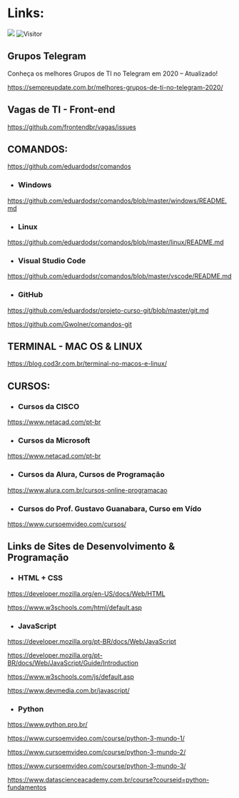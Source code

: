 # Links:

[![](https://img.shields.io/badge/made_by-eduardodsr-green)](https://github.com/eduardodsr/)
![Visitor](https://visitor-badge.glitch.me/badge?page_id=eduardodsr.Bookmarks)

## Grupos Telegram

Conheça os melhores Grupos de TI no Telegram em 2020 – Atualizado!

https://sempreupdate.com.br/melhores-grupos-de-ti-no-telegram-2020/

## Vagas de TI - Front-end

https://github.com/frontendbr/vagas/issues


## COMANDOS:

https://github.com/eduardodsr/comandos

- ### Windows

https://github.com/eduardodsr/comandos/blob/master/windows/README.md

- ### Linux

https://github.com/eduardodsr/comandos/blob/master/linux/README.md

- ### Visual Studio Code

https://github.com/eduardodsr/comandos/blob/master/vscode/README.md

- ### GitHub

https://github.com/eduardodsr/projeto-curso-git/blob/master/git.md

https://github.com/Gwolner/comandos-git


## TERMINAL - MAC OS & LINUX

https://blog.cod3r.com.br/terminal-no-macos-e-linux/


## CURSOS:


- ### Cursos da CISCO

https://www.netacad.com/pt-br


- ### Cursos da Microsoft

https://www.netacad.com/pt-br


- ### Cursos da Alura, Cursos de Programação

https://www.alura.com.br/cursos-online-programacao


- ### Cursos do Prof. Gustavo Guanabara, Curso em Vído

https://www.cursoemvideo.com/cursos/


## Links de Sites de Desenvolvimento & Programação

- ### HTML + CSS

https://developer.mozilla.org/en-US/docs/Web/HTML

https://www.w3schools.com/html/default.asp

- ### JavaScript

https://developer.mozilla.org/pt-BR/docs/Web/JavaScript

https://developer.mozilla.org/pt-BR/docs/Web/JavaScript/Guide/Introduction

https://www.w3schools.com/js/default.asp

https://www.devmedia.com.br/javascript/

- ### Python

https://www.python.pro.br/

https://www.cursoemvideo.com/course/python-3-mundo-1/

https://www.cursoemvideo.com/course/python-3-mundo-2/

https://www.cursoemvideo.com/course/python-3-mundo-3/

https://www.datascienceacademy.com.br/course?courseid=python-fundamentos

